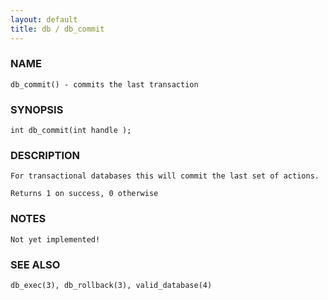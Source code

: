```yaml
---
layout: default
title: db / db_commit
---
```






### NAME
    db_commit() - commits the last transaction


### SYNOPSIS
    int db_commit(int handle );


### DESCRIPTION
    For transactional databases this will commit the last set of actions.

    Returns 1 on success, 0 otherwise


### NOTES
    Not yet implemented!


### SEE ALSO
    db_exec(3), db_rollback(3), valid_database(4)



